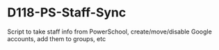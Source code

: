 # D118-PS-Staff-Sync
Script to take staff info from PowerSchool, create/move/disable Google accounts, add them to groups, etc
